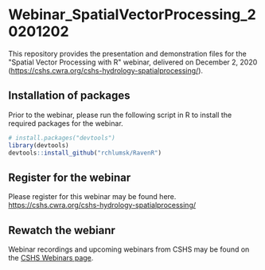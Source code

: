 # Webinar_SpatialVectorProcessing_20201202
This repository provides the presentation and demonstration files for the "Spatial Vector Processing with R" webinar, delivered on December 2, 2020 (https://cshs.cwra.org/cshs-hydrology-spatialprocessing/).

## Installation of packages
Prior to the webinar, please run the following script in R to install the required packages for the webinar.

``` r
# install.packages("devtools")
library(devtools)
devtools::install_github("rchlumsk/RavenR")
```

## Register for the webinar
Please register for this webinar may be found here. https://cshs.cwra.org/cshs-hydrology-spatialprocessing/

## Rewatch the webianr
Webinar recordings and upcoming webinars from CSHS may be found on the [CSHS Webinars page](https://cshs.cwra.org/webinars/).
